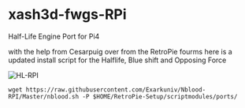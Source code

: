 # xash3d-fwgs-RPi
Half-Life Engine Port for Pi4

with the help from Cesarpuig over from the RetroPie fourms here is a updated install script for the Halflife, Blue shift and Opposing Force

![HL-RPI](http://2.bp.blogspot.com/-zt4GXgs-3WM/VaX0dTBl27I/AAAAAAAABNs/CWlXTmcl6YE/s1600/Half-Life-1-Game-Free-Download-For-PC-Full-Version.jpg)


```
wget https://raw.githubusercontent.com/Exarkuniv/Nblood-RPI/Master/nblood.sh -P $HOME/RetroPie-Setup/scriptmodules/ports/
```
